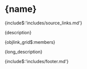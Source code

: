 # <a id="{id}">{name}</a> 
{include$:'includes/source_links.md'}
    
{description}

{objlink_grid$:members}

{long_description}

{include$:'includes/footer.md'}